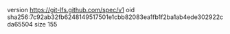 version https://git-lfs.github.com/spec/v1
oid sha256:7c92ab32fb6248149517501e1cbb82083ea1fb1f2ba1ab4ede302922cda65504
size 155
